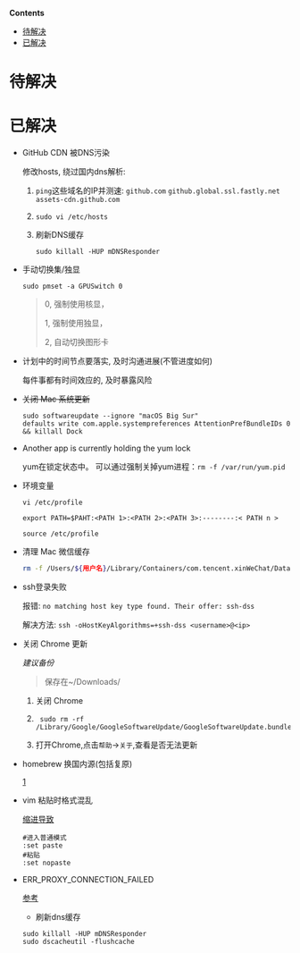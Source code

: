 <!-- START doctoc generated TOC please keep comment here to allow auto update -->
<!-- DON'T EDIT THIS SECTION, INSTEAD RE-RUN doctoc TO UPDATE -->
**Contents**

- [待解决](#%E5%BE%85%E8%A7%A3%E5%86%B3)
- [已解决](#%E5%B7%B2%E8%A7%A3%E5%86%B3)

<!-- END doctoc generated TOC please keep comment here to allow auto update -->

# 待解决

# 已解决

- GitHub CDN 被DNS污染

  修改hosts, 绕过国内dns解析:

  1. `ping`这些域名的IP并测速: `github.com` `github.global.ssl.fastly.net`
      `assets-cdn.github.com`

  2. `sudo vi /etc/hosts`

  3. 刷新DNS缓存

     `sudo killall -HUP mDNSResponder`

- 手动切换集/独显

  ```shell
  sudo pmset -a GPUSwitch 0
  ```
  
  > 0, 强制使用核显，
  >
  > 1, 强制使用独显，
  >
  > 2, 自动切换图形卡
  
  

- 计划中的时间节点要落实, 及时沟通进展(不管进度如何)

    每件事都有时间效应的, 及时暴露风险

- ~~关闭 Mac 系统更新~~

    ```shell
    sudo softwareupdate --ignore "macOS Big Sur"
    defaults write com.apple.systempreferences AttentionPrefBundleIDs 0 && killall Dock 
    ```
    
- Another app is currently holding the yum lock

    yum在锁定状态中。
    可以通过强制关掉yum进程：`rm -f /var/run/yum.pid`

- 环境变量

    `vi /etc/profile`

    `export PATH=$PAHT:<PATH 1>:<PATH 2>:<PATH 3>:--------:< PATH n >`

    `source /etc/profile`
    
- 清理 Mac 微信缓存

    ```sh
    rm -f /Users/${用户名}/Library/Containers/com.tencent.xinWeChat/Data/Library/Application Support/com.tencent.xinWeChat/2.0b4.0.9/${一串英文数字}/Message/MessageTemp/*
    ```

    

- ssh登录失败

    报错: `no matching host key type found. Their offer: ssh-dss`

    解决方法: `ssh -oHostKeyAlgorithms=+ssh-dss <username>@<ip>`

- 关闭 Chrome 更新

    *建议备份*

    > 保存在~/Downloads/

    1. 关闭 Chrome

    2. ```shell
        sudo rm -rf /Library/Google/GoogleSoftwareUpdate/GoogleSoftwareUpdate.bundle
        ```

    3. 打开Chrome,点击`帮助`->`关于`,查看是否无法更新

        
    
- homebrew 换国内源(包括复原)

    [1](https://mirrors.tuna.tsinghua.edu.cn/help/homebrew/)

- vim 粘贴时格式混乱

    [缩进导致](https://blog.51cto.com/u_15060513/4627037)

    ```shell
    #进入普通模式
    :set paste
    #粘贴
    :set nopaste
    ```

    

- ERR_PROXY_CONNECTION_FAILED

    [参考](https://zhuanlan.zhihu.com/p/406660822)

    - 刷新dns缓存

    ```shell
    sudo killall -HUP mDNSResponder
    sudo dscacheutil -flushcache
    ```

    
